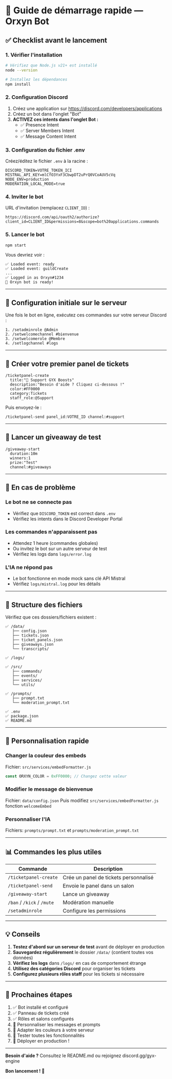 # 🚀 Guide de démarrage rapide — Orxyn Bot

## ✅ Checklist avant le lancement

### 1. Vérifier l'installation

```bash
# Vérifiez que Node.js v21+ est installé
node --version

# Installez les dépendances
npm install
```

### 2. Configuration Discord

1. Créez une application sur https://discord.com/developers/applications
2. Créez un bot dans l'onglet "Bot"
3. **ACTIVEZ ces intents dans l'onglet Bot :**
   - ✅ Presence Intent
   - ✅ Server Members Intent  
   - ✅ Message Content Intent

### 3. Configuration du fichier .env

Créez/éditez le fichier `.env` à la racine :

```env
DISCORD_TOKEN=VOTRE_TOKEN_ICI
MISTRAL_API_KEY=mlCfO3YxF3CbwpDT2uPrQ0VCoAUV5cVq
NODE_ENV=production
MODERATION_LOCAL_MODE=true
```

### 4. Inviter le bot

URL d'invitation (remplacez `CLIENT_ID`) :
```
https://discord.com/api/oauth2/authorize?client_id=CLIENT_ID&permissions=8&scope=bot%20applications.commands
```

### 5. Lancer le bot

```bash
npm start
```

Vous devriez voir :
```
✅ Loaded event: ready
✅ Loaded event: guildCreate
...
✅ Logged in as Orxyn#1234
🚀 Orxyn bot is ready!
```

---

## 🎯 Configuration initiale sur le serveur

Une fois le bot en ligne, exécutez ces commandes sur votre serveur Discord :

```
1. /setadminrole @Admin
2. /setwelcomechannel #bienvenue
3. /setwelcomerole @Membre
4. /setlogchannel #logs
```

---

## 🎫 Créer votre premier panel de tickets

```
/ticketpanel-create 
  title:"🎫 Support GYX Boosts"
  description:"Besoin d'aide ? Cliquez ci-dessous !"
  color:#FF0000
  category:Tickets
  staff_role:@Support
```

Puis envoyez-le :
```
/ticketpanel-send panel_id:VOTRE_ID channel:#support
```

---

## 🎁 Lancer un giveaway de test

```
/giveaway-start 
  duration:10m
  winners:1
  prize:"Test"
  channel:#giveaways
```

---

## 🐛 En cas de problème

### Le bot ne se connecte pas
- Vérifiez que `DISCORD_TOKEN` est correct dans `.env`
- Vérifiez les intents dans le Discord Developer Portal

### Les commandes n'apparaissent pas
- Attendez 1 heure (commandes globales)
- Ou invitez le bot sur un autre serveur de test
- Vérifiez les logs dans `logs/error.log`

### L'IA ne répond pas
- Le bot fonctionne en mode mock sans clé API Mistral
- Vérifiez `logs/mistral.log` pour les détails

---

## 📂 Structure des fichiers

Vérifiez que ces dossiers/fichiers existent :

```
✅ /data/
   ├── config.json
   ├── tickets.json
   ├── ticket_panels.json
   ├── giveaways.json
   └── transcripts/

✅ /logs/

✅ /src/
   ├── commands/
   ├── events/
   ├── services/
   └── utils/

✅ /prompts/
   ├── prompt.txt
   └── moderation_prompt.txt

✅ .env
✅ package.json
✅ README.md
```

---

## 🎨 Personnalisation rapide

### Changer la couleur des embeds
Fichier: `src/services/embedFormatter.js`
```javascript
const ORXYN_COLOR = 0xFF0000; // Changez cette valeur
```

### Modifier le message de bienvenue
Fichier: `data/config.json`
Puis modifiez `src/services/embedFormatter.js` fonction `welcomeEmbed`

### Personnaliser l'IA
Fichiers: `prompts/prompt.txt` et `prompts/moderation_prompt.txt`

---

## 📊 Commandes les plus utiles

| Commande | Description |
|----------|-------------|
| `/ticketpanel-create` | Crée un panel de tickets personnalisé |
| `/ticketpanel-send` | Envoie le panel dans un salon |
| `/giveaway-start` | Lance un giveaway |
| `/ban` / `/kick` / `/mute` | Modération manuelle |
| `/setadminrole` | Configure les permissions |

---

## 💡 Conseils

1. **Testez d'abord sur un serveur de test** avant de déployer en production
2. **Sauvegardez régulièrement** le dossier `/data/` (contient toutes vos données)
3. **Vérifiez les logs** dans `/logs/` en cas de comportement étrange
4. **Utilisez des catégories Discord** pour organiser les tickets
5. **Configurez plusieurs rôles staff** pour les tickets si nécessaire

---

## 🎯 Prochaines étapes

1. ✅ Bot installé et configuré
2. ✅ Panneau de tickets créé
3. ✅ Rôles et salons configurés
4. 📝 Personnaliser les messages et prompts
5. 🎨 Adapter les couleurs à votre serveur
6. 🧪 Tester toutes les fonctionnalités
7. 🚀 Déployer en production !

---

**Besoin d'aide ?** Consultez le README.md ou rejoignez discord.gg/gyx-engine

**Bon lancement ! 🚀**
